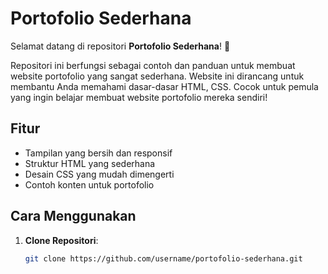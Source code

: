 # Portofolio Sederhana

Selamat datang di repositori **Portofolio Sederhana**! 🎉

Repositori ini berfungsi sebagai contoh dan panduan untuk membuat website portofolio yang sangat sederhana. Website ini dirancang untuk membantu Anda memahami dasar-dasar HTML, CSS. Cocok untuk pemula yang ingin belajar membuat website portofolio mereka sendiri!

## Fitur

- Tampilan yang bersih dan responsif
- Struktur HTML yang sederhana
- Desain CSS yang mudah dimengerti
- Contoh konten untuk portofolio

## Cara Menggunakan

1. **Clone Repositori**: 
   ```bash
   git clone https://github.com/username/portofolio-sederhana.git
